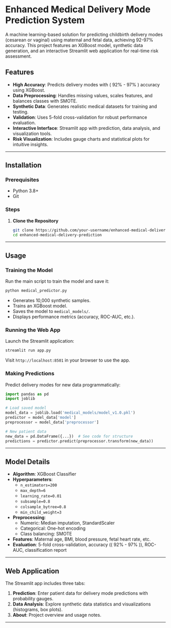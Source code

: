 # Enhanced Medical Delivery Mode Prediction System

A machine learning-based solution for predicting childbirth delivery modes (cesarean or vaginal) using maternal and fetal data, achieving 92-97% accuracy. This project features an XGBoost model, synthetic data generation, and an interactive Streamlit web application for real-time risk assessment.

## Features
- **High Accuracy**: Predicts delivery modes with \( 92\% - 97\% \) accuracy using XGBoost.
- **Data Preprocessing**: Handles missing values, scales features, and balances classes with SMOTE.
- **Synthetic Data**: Generates realistic medical datasets for training and testing.
- **Validation**: Uses 5-fold cross-validation for robust performance evaluation.
- **Interactive Interface**: Streamlit app with prediction, data analysis, and visualization tools.
- **Risk Visualization**: Includes gauge charts and statistical plots for intuitive insights.

---

## Installation

### Prerequisites
- Python 3.8+
- Git

### Steps
1. **Clone the Repository**
   ```bash
   git clone https://github.com/your-username/enhanced-medical-delivery-prediction.git
   cd enhanced-medical-delivery-prediction
   ```
---
## Usage

### Training the Model
Run the main script to train the model and save it:
```bash
python medical_predictor.py
```
- Generates 10,000 synthetic samples.
- Trains an XGBoost model.
- Saves the model to `medical_models/`.
- Displays performance metrics (accuracy, ROC-AUC, etc.).

### Running the Web App
Launch the Streamlit application:
```bash
streamlit run app.py
```
Visit `http://localhost:8501` in your browser to use the app.

### Making Predictions
Predict delivery modes for new data programmatically:
```python
import pandas as pd
import joblib

# Load saved model
model_data = joblib.load('medical_models/model_v1.0.pkl')
predictor = model_data['model']
preprocessor = model_data['preprocessor']

# New patient data
new_data = pd.DataFrame({...})  # See code for structure
predictions = predictor.predict(preprocessor.transform(new_data))
```

---

## Model Details
- **Algorithm**: XGBoost Classifier
- **Hyperparameters**:
  - `n_estimators=200`
  - `max_depth=6`
  - `learning_rate=0.01`
  - `subsample=0.8`
  - `colsample_bytree=0.8`
  - `min_child_weight=3`
- **Preprocessing**:
  - Numeric: Median imputation, StandardScaler
  - Categorical: One-hot encoding
  - Class balancing: SMOTE
- **Features**: Maternal age, BMI, blood pressure, fetal heart rate, etc.
- **Evaluation**: 5-fold cross-validation, accuracy (\( 92\% - 97\% \)), ROC-AUC, classification report

---

## Web Application
The Streamlit app includes three tabs:
1. **Prediction**: Enter patient data for delivery mode predictions with probability gauges.
2. **Data Analysis**: Explore synthetic data statistics and visualizations (histograms, box plots).
3. **About**: Project overview and usage notes.

---

